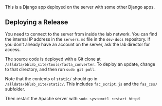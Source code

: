 This is a Django app deployed on the server with some other Django apps.

## Deploying a Release
You need to connect to the server from inside the lab network. You can find the
internal IP address in the `servers.md` file in the `dev-docs` repository. If
you don't already have an account on the server, ask the lab director for
access.

The source code is deployed with a Git clone at
`/alldata/bblab_site/tools/fasta_converter`. To deploy an update, change to that
directory, and then run `sudo git pull`. 

Note that the contents of `static/` should go in `/alldata/bblab_site/static/`.
This includes `fac_script.js` and the `fas_css/` subfolder.

Then restart the Apache server with
`sudo systemctl restart httpd`